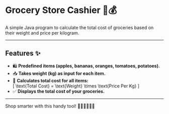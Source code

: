 # Grocery Store Cashier 🛒💰

A simple Java program to calculate the total cost of groceries based on their weight and price per kilogram.

---

## Features ✨

- 🛍️ **Predefined items (apples, bananas, oranges, tomatoes, potatoes).**  
- 📥 **Takes weight (kg) as input for each item.**  
- 🧮 **Calculates total cost for all items:**  
  \[
  \text{Total Cost} = \text{Weight} \times \text{Price Per Kg}
  \]
- ✅ **Displays the total cost of your groceries.**

---

Shop smarter with this handy tool! 🌟🍎🍌🍊🥔🍅
